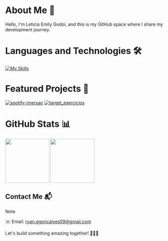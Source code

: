 # About Me 🚀

 Hello, I'm Letícia Emily Godoi, and this is my GitHub space where I share my development journey.

# Languages and Technologies 🛠️
  [![My Skills](https://skillicons.dev/icons?i=javascript,python,flask,react,vite,html,css,bootstrap,mysql)]([[https://skillicons.dev]])
# Featured Projects 🌟

[![spotify-imersao](https://github-readme-stats.vercel.app/api/pin/?username=leticiaemily&repo=spotify-imersao&theme=material-palenight)](https://github.com/leticiaemily/spotify-imersao)
[![target_exercicios](https://github-readme-stats.vercel.app/api/pin/?username=leticiaemily&repo=target_exercicios&theme=material-palenight)](https://github.com/leticiaemily/target_exercicios)

# GitHub Stats 📊

<div style="display: flex">
  <img height="140em" align="left" src="https://github-readme-stats.vercel.app/api?username=leticiaemily&show_icons=true&theme=material-palenight" />
   <a href="https://github.com/anuraghazra/convoychat">
  <img height=140em align="center" src="https://github-readme-stats.vercel.app/api/top-langs?username=leticiaemily&layout=compact&langs_count=8&card_width=320&show_icons=true&theme=material-palenight" />
  </a>
</div>


## Contact Me 📬

> [!NOTE]
> ✉️ Email: ryan.ggoncalves09@gmail.com

Let's build something amazing together! 👨‍💻✨
